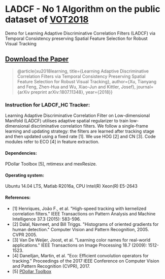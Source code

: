 # LADCF - No 1 Algorithm on the public dataset of [VOT2018](http://www.votchallenge.net/vot2018/)
Demo for Learning Adaptive Discriminative Correlation Filters (LADCF) via Temporal Consistency preserving Spatial Feature Selection for Robust Visual Tracking

## [Download the Paper](https://www.researchgate.net/publication/326696472_Learning_Adaptive_Discriminative_Correlation_Filters_via_Temporal_Consistency_Preserving_Spatial_Feature_Selection_for_Robust_Visual_Tracking)
>@article{xu2018learning,
  title={Learning Adaptive Discriminative Correlation Filters via Temporal Consistency Preserving Spatial Feature Selection for Robust Visual Tracking},
  author={Xu, Tianyang and Feng, Zhen-Hua and Wu, Xiao-Jun and Kittler, Josef},
  journal={arXiv preprint arXiv:1807.11348},
  year={2018}}

### Instruction for LADCF_HC Tracker:
Learning Adaptive Discriminative Correlation Filter on Low-dimensional Manifold (LADCF) utilises adaptive spatial regularizer to train low-dimensional discriminative correlation filters. We follow a single-frame learning and updating strategy: the filters are learned after tracking stage and then updated using a fixed rate [1]. We use HOG [2] and CN [3]. Code modules refer to ECO [4] in feature extraction.

#### Dependencies:
PDollar Toolbox [5], mtimesx and mexResize. 

#### Operating system:
Ubuntu 14.04 LTS, Matlab R2016a, CPU Intel(R) Xeon(R) E5-2643 

#### References:
- [1] Henriques, João F., et al. "High-speed tracking with kernelized correlation filters." IEEE Transactions on Pattern Analysis and Machine Intelligence 37.3 (2015): 583-596.
- [2] Dalal, Navneet, and Bill Triggs. "Histograms of oriented gradients for human detection." Computer Vision and Pattern Recognition, 2005. CVPR 2005. 
- [3] Van De Weijer, Joost, et al. "Learning color names for real-world applications." IEEE Transactions on Image Processing 18.7 (2009): 1512-1523.
- [4] Danelljan, Martin, et al. "Eco: Efficient convolution operators for tracking." Proceedings of the 2017 IEEE Conference on Computer Vision and Pattern Recognition (CVPR), 2017.
- [5] [PDollar Toolbox](https://pdollar.github.io/toolbox)  


